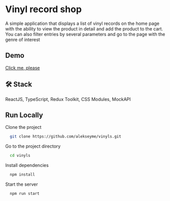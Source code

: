 # Vinyl record shop

A simple application that displays a list of vinyl records on the home page with the ability to view the product in detail and add the product to the cart.
You can also filter entries by several parameters and go to the page with the genre of interest

## Demo

[Click me, please](https://vinyls-ten.vercel.app/)

## 🛠 Stack

ReactJS, TypeScript, Redux Toolkit, CSS Modules, MockAPI

## Run Locally

Clone the project

```bash
  git clone https://github.com/alekseyme/vinyls.git
```

Go to the project directory

```bash
  cd vinyls
```

Install dependencies

```bash
  npm install
```

Start the server

```bash
  npm run start
```
